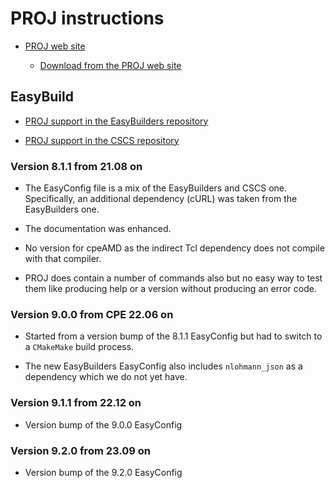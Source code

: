 # PROJ instructions

  * [PROJ web site](https://proj.org/)

      * [Download from the PROJ web site](https://proj.org/download.html)


## EasyBuild

  * [PROJ support in the EasyBuilders repository](https://github.com/easybuilders/easybuild-easyconfigs/tree/develop/easybuild/easyconfigs/p/PROJ)

  * [PROJ support in the CSCS repository](https://github.com/eth-cscs/production/tree/master/easybuild/easyconfigs/p/PROJ)


### Version 8.1.1 from 21.08 on

  * The EasyConfig file is a mix of the EasyBuilders and CSCS one. Specifically,
    an additional dependency (cURL) was taken from the EasyBuilders one.

  * The documentation was enhanced.

  * No version for cpeAMD as the indirect Tcl dependency does not compile with that
    compiler.

  * PROJ does contain a number of commands also but no easy way to test them like
    producing help or a version without producing an error code.


### Version 9.0.0 from CPE 22.06 on

  * Started from a version bump of the 8.1.1 EasyConfig but had to switch to a
    `CMakeMake` build process.

  * The new EasyBuilders EasyConfig also includes `nlohmann_json` as a dependency
    which we do not yet have.


### Version 9.1.1 from 22.12 on

  * Version bump of the 9.0.0 EasyConfig


### Version 9.2.0 from 23.09 on

  * Version bump of the 9.2.0 EasyConfig

